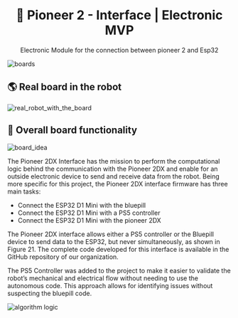 
<h1 align="center">🤝 Pioneer 2 - Interface | Electronic MVP</h1>
<p align="center"> Electronic Module for the connection between pioneer 2 and Esp32</p>

![boards](https://github.com/user-attachments/assets/76028a82-7d8b-4769-86a7-74329bbe0730)

## 🌎 Real board in the robot

![real_robot_with_the_board](https://github.com/user-attachments/assets/055b9b63-8b5c-4baa-b7e7-15dbc2f9af0a)

## 🧠 Overall board functionality

![board_idea](https://github.com/user-attachments/assets/24a77449-1310-4927-a293-3f0e926e67d7)


The Pioneer 2DX Interface has the mission to perform the computational logic behind the communication with the Pioneer 2DX and enable for an outside electronic device to send and receive data from the robot. Being more specific for this project, the Pioneer 2DX interface firmware has three main tasks:

- Connect the ESP32 D1 Mini with the bluepill
- Connect the ESP32 D1 Mini with a PS5 controller
- Connect the ESP32 D1 Mini with the pioneer 2DX

The Pioneer 2DX interface allows either a PS5 controller or the Bluepill device to send data to the ESP32, but never simultaneously, as shown in Figure 21. The complete code developed for this interface is available in the GitHub repository of our organization.

The PS5 Controller was added to the project to make it easier to validate the robot’s mechanical and electrical flow without needing to use the autonomous code. This approach allows for identifying issues without suspecting the bluepill code.

![algorithm logic](https://github.com/user-attachments/assets/78fb4d0a-44da-49eb-ada0-e349c0882f95)